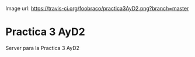 Image url:
 https://travis-ci.org/foobraco/practica3AyD2.png?branch=master

Practica 3 AyD2
=============

Server para la Practica 3 AyD2
